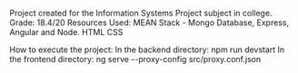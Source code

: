 Project created for the Information Systems Project subject in college.
Grade: 18.4/20
Resources Used:
	MEAN Stack - Mongo Database, Express, Angular and Node.
	HTML
	CSS

How to execute the project:
	In the backend directory:
		npm run devstart
	In the frontend directory:
		ng serve --proxy-config src/proxy.conf.json